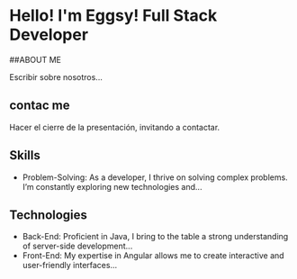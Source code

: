 # Hello! I'm Eggsy! Full Stack Developer

##ABOUT ME

Escribir sobre nosotros...

## contac me

Hacer el cierre de la presentación, invitando a contactar.

## Skills
- Problem-Solving: As a developer, I thrive on solving complex problems. I’m constantly exploring new technologies and...

## Technologies
- Back-End: Proficient in Java, I bring to the table a strong understanding of server-side development...
- Front-End: My expertise in Angular allows me to create interactive and user-friendly interfaces...

